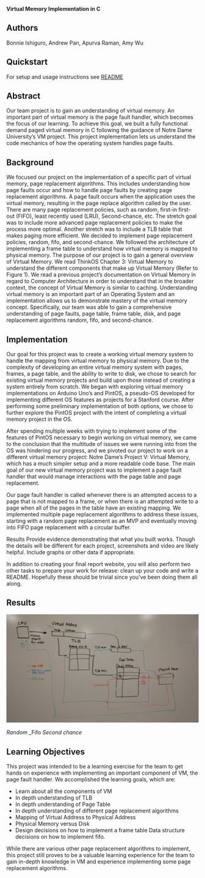 **Virtual Memory Implementation in C**

## Authors

Bonnie Ishiguro, Andrew Pan, Apurva Raman, Amy Wu 

## Quickstart

For setup and usage instructions see [README](https://github.com/amybohbeanii/vmproject/blob/master/README.md)

## Abstract
Our team project is to gain an understanding of virtual memory. An important part of virtual memory is the page fault handler, which becomes the focus of our learning. To achieve this goal, we built a fully functional demand paged virtual memory in C following the guidance of Notre Dame University’s VM project. This project implementation lets us understand the code mechanics of how the operating system handles page faults.

## Background
We focused our project on the implementation of a specific part of virtual memory, page replacement algorithms. This includes understanding how page faults occur and how to handle page faults by creating page replacement algorithms. A page fault occurs when the application uses the virtual memory, resulting in the page replace algorithm called by the user. There are many page replacement policies, such as random, first-in first-out (FIFO), least recently used (LRU), Second-chance, etc. The stretch goal was to include more advanced page replacement policies to make the process more optimal. Another stretch was to include a TLB table that makes paging more efficient. We decided to implement page replacement policies, random, fifo, and second-chance. We followed the architecture of implementing a frame table to understand how virtual memory is mapped to physical memory. 
The purpose of our project is to gain a general overview of Virtual Memory. We read ThinkOS Chapter 3: Virtual Memory to understand the different components that make up Virtual Memory (Refer to Figure 1). We read a previous project’s documentation on Virtual Memory in regard to Computer Architecture in order to understand that in the broader context, the concept of Virtual Memory is similar to caching. Understanding virtual memory is an important part of an Operating System and an implementation allows us to demonstrate mastery of the virtual memory concept. Specifically, our team was able to gain a comprehensive understanding of page faults, page table, frame table, disk, and page replacement algorithms random, fifo, and second-chance. 

## Implementation
Our goal for this project was to create a working virtual memory system to handle the mapping from virtual memory to physical memory. Due to the complexity of developing an entire virtual memory system with pages, frames, a page table, and the ability to write to disk, we chose to search for existing virtual memory projects and build upon those instead of creating a system entirely from scratch. We began with exploring virtual memory implementations on Arduino Uno’s and PintOS, a pseudo-OS developed for implementing different OS features as projects for a Stanford course.  After performing some preliminary implementation of both options, we chose to further explore the PintOS project with the intent of completing a virtual memory project in the OS.

After spending multiple weeks with trying to implement some of the features of PintOS necessary to begin working on virtual memory, we came to the conclusion that the multitude of issues we were running into from the OS was hindering our progress, and we pivoted our project to work on a different virtual memory project: Notre Dame’s Project V: Virtual Memory, which has a much simpler setup and a more readable code base.  The main goal of our new virtual memory project was to implement a page fault handler that would manage interactions with the page table and page replacement.

Our page fault handler is called whenever there is an attempted access to a page that is not mapped to a frame, or when there is an attempted write to a page when all of the pages in the table have an existing mapping.  We implemented multiple page replacement algorithms to address these issues, starting with a random page replacement as an MVP and eventually moving into FIFO page replacement with a circular buffer.


Results
Provide evidence demonstrating that what you built works. Though the details will be different for each project, screenshots and video are likely helpful. Include graphs or other data if appropriate.
 
In addition to creating your final report website, you will also perform two other tasks to prepare your work for release: clean up your code and write a README. Hopefully these should be trivial since you've been doing them all along.



## Results 

![Figure 1: Diagram of different components in VM](vm_diagram.jpg)

_Random_
_Fifo
_Second chance_

## Learning Objectives
This project was intended to be a learning exercise for the team to get hands on experience with implementing an important component of VM, the page fault handler. We accomplished the learning goals, which are:
- Learn about all the components of VM 
- In depth understanding of TLB
- In depth understanding of Page Table
- In depth understanding of different page replacement algorithms
- Mapping of Virtual Address to Physical Address
- Physical Memory versus Disk
- Design decisions on how to implement a frame table
Data structure decisions on how to implement fifo.

While there are various other page replacement algorithms to implement, this project still proves to be a valuable learning experience for the team to gain in-depth knowledge in VM and experience implementing some page replacement algorithms. 


